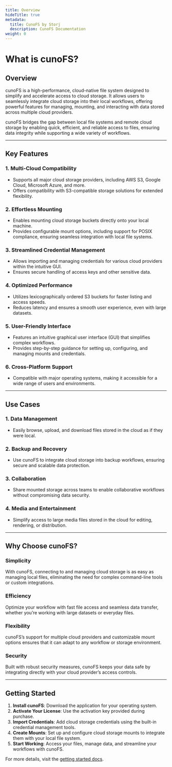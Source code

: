 ```yaml
---
title: Overview
hideTitle: true
metadata:
  title: CunoFS by Storj
  description: CunoFS Documentation
weight: 0
---
```


# What is cunoFS?

## Overview
cunoFS is a high-performance, cloud-native file system designed to simplify and accelerate access to cloud storage. It allows users to seamlessly integrate cloud storage into their local workflows, offering powerful features for managing, mounting, and interacting with data stored across multiple cloud providers.

cunoFS bridges the gap between local file systems and remote cloud storage by enabling quick, efficient, and reliable access to files, ensuring data integrity while supporting a wide variety of workflows.

---

## Key Features

### 1. **Multi-Cloud Compatibility**
   - Supports all major cloud storage providers, including AWS S3, Google Cloud, Microsoft Azure, and more.
   - Offers compatibility with S3-compatible storage solutions for extended flexibility.

### 2. **Effortless Mounting**
   - Enables mounting cloud storage buckets directly onto your local machine.
   - Provides configurable mount options, including support for POSIX compliance, ensuring seamless integration with local file systems.

### 3. **Streamlined Credential Management**
   - Allows importing and managing credentials for various cloud providers within the intuitive GUI.
   - Ensures secure handling of access keys and other sensitive data.

### 4. **Optimized Performance**
   - Utilizes lexicographically ordered S3 buckets for faster listing and access speeds.
   - Reduces latency and ensures a smooth user experience, even with large datasets.

### 5. **User-Friendly Interface**
   - Features an intuitive graphical user interface (GUI) that simplifies complex workflows.
   - Provides step-by-step guidance for setting up, configuring, and managing mounts and credentials.

### 6. **Cross-Platform Support**
   - Compatible with major operating systems, making it accessible for a wide range of users and environments.

---

## Use Cases

### 1. **Data Management**
   - Easily browse, upload, and download files stored in the cloud as if they were local.

### 2. **Backup and Recovery**
   - Use cunoFS to integrate cloud storage into backup workflows, ensuring secure and scalable data protection.

### 3. **Collaboration**
   - Share mounted storage across teams to enable collaborative workflows without compromising data security.

### 4. **Media and Entertainment**
   - Simplify access to large media files stored in the cloud for editing, rendering, or distribution.

---

## Why Choose cunoFS?

### **Simplicity**
With cunoFS, connecting to and managing cloud storage is as easy as managing local files, eliminating the need for complex command-line tools or custom integrations.

### **Efficiency**
Optimize your workflow with fast file access and seamless data transfer, whether you’re working with large datasets or everyday files.

### **Flexibility**
cunoFS’s support for multiple cloud providers and customizable mount options ensures that it can adapt to any workflow or storage environment.

### **Security**
Built with robust security measures, cunoFS keeps your data safe by integrating directly with your cloud provider’s access controls.

---

## Getting Started
1. **Install cunoFS**: Download the application for your operating system.
2. **Activate Your License**: Use the activation key provided during purchase.
3. **Import Credentials**: Add cloud storage credentials using the built-in credential management tools.
4. **Create Mounts**: Set up and configure cloud storage mounts to integrate them with your local file system.
5. **Start Working**: Access your files, manage data, and streamline your workflows with cunoFS.

For more details, visit the [getting started docs](docId:56bbfdaa-d6c5-4a4f-ba2d-13b05d446a24).

